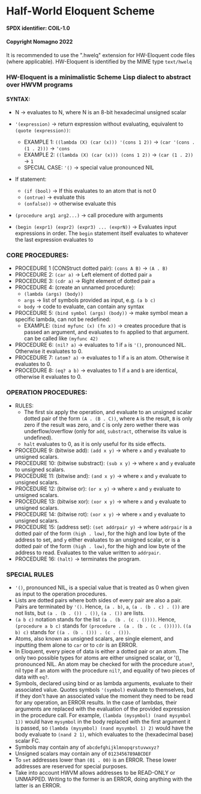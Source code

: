 # Half-World Eloquent Scheme
#### SPDX identifier: COIL-1.0
#### Copyright Nomagno 2022

It is recommended to use the ".hwelq" extension for HW-Eloquent code files (where applicable).
HW-Eloquent is identified by the MIME type `text/hwelq`

### HW-Eloquent is a minimalistic Scheme Lisp dialect to abstract over HWVM programs

#### SYNTAX:
- N -> evaluates to N, where N is an 8-bit hexadecimal unsigned scalar
- `'(expression)` -> return expression without evaluating, equivalent to `(quote (expression))`:
  * EXAMPLE 1: `((lambda (X) (car (x))) '(cons 1 2))` -> `(car '(cons . (1 . 2)))` -> `'cons`
  * EXAMPLE 2: `((lambda (X) (car (x))) (cons 1 2))` -> `(car (1 . 2))` -> `1`
  * SPECIAL CASE: `'()` -> special value pronounced NIL
- If statement:
  * `(if (bool)` -> If this evaluates to an atom that is not 0
  * `(ontrue)`  -> evaluate this
  * `(onfalse))` -> otherwise evaluate this

- `(procedure arg1 arg2...)` -> call procedure with arguments
- `(begin (expr1) (expr2) (expr3) ... (exprN))` -> Evaluates input expressions in order. The `begin` statement 
                                                   itself evaluates to whatever the last expression evaluates to

### CORE PROCEDURES:

- PROCEDURE 1 (CONStruct dotted pair): `(cons A B)` -> `(A . B)`
- PROCEDURE 2: `(car a)`    -> Left element of dotted pair `a`
- PROCEDURE 3: `(cdr a)`    -> Right element of dotted pair `a`
- PROCEDURE 4: (create an unnamed procedure): 
  * `(lambda (args) (body))`
  * `args` -> list of symbols provided as input, e.g. `(a b c)`
  * `body` -> code to evaluate, can contain any syntax
- PROCEDURE 5: `(bind symbol (args) (body))` -> make symbol mean a specific lambda, can not be redefined:
  * EXAMPLE: `(bind myfunc (x) (fn x))` -> creates procedure that is passed an argument,
  and evaluates to `fn` applied to that argument. can be called like `(myfunc 42)`
- PROCEDURE 6: `(nil? a)` -> evaluates to 1 if `a` is `'()`, pronounced NIL. Otherwise it evaluates to 0.
- PROCEDURE 7: `(atom? a)` -> evaluates to 1 if `a` is an atom. Otherwise it evaluates to 0.
- PROCEDURE 8: `(eq? a b)` -> evaluates to 1 if `a` and `b` are identical, otherwise it evaluates to 0.

### OPERATION PROCEDURES:
- RULES:
  * The first six apply the operation, and evaluate to an unsigned scalar dotted pair of the form `(A . (B . C))`, where `A` is the result, `B` is only zero 
  if the result was zero,  and `C` is only zero wether there was underflow/overflow (only for `add`, `substract`, otherwise its value is undefined).
  * `halt` evaluates to 0, as it is only useful for its side effects.
- PROCEDURE 9: (bitwise add): `(add x y)` -> where `x` and `y` evaluate to unsigned scalars.
- PROCEDURE 10: (bitwise substract): `(sub x y)` -> where `x` and `y` evaluate to unsigned scalars.
- PROCEDURE 11: (bitwise and): `(and x y)` -> where `x` and `y` evaluate to unsigned scalars.
- PROCEDURE 12: (bitwise or): `(or x y)` -> where `x` and `y` evaluate to unsigned scalars.
- PROCEDURE 13: (bitwise xor): `(xor x y)` -> where `x` and `y` evaluate to unsigned scalars.
- PROCEDURE 14: (bitwise rot): `(xor x y)` -> where `x` and `y` evaluate to unsigned scalars.
- PROCEDURE 15: (address set): `(set addrpair y)` -> where `addrpair` is a dotted pair of the form `(high . low)`, 
  for the high and low byte of the address to set, and `y` either evaluates to an unsigned scalar, or is a dotted pair of the form `(high . low)`,
  for the high and low byte of the address to read. Evaluates to the value written to `addrpair`.
- PROCEDURE 16: `(halt)` -> terminates the program.

### SPECIAL RULES
- `'()`, pronounced NIL, is a special value that is treated as 0 when given as input to the operation procedures.
- Lists are dotted pairs where both sides of every pair are also a pair. Pairs are terminated by `'()`.
  Hence, `(a . b)`, `a`, `(a . (b . c) . ())` are not lists, but `(a . (b . ()) . ())`, `(a . ())` are lists.
- `(a b c)` notation stands for the list `(a . (b . (c . ())))`. Hence, `(procedure a b c)` stands for `(procedure . (a . (b . (c . ()))))`. `((a b) c)` stands for `((a . (b . ())) . (c . ()))`.
- Atoms, also known as unsigned scalars, are single element, and inputting them alone to `car` or to `cdr` is an ERROR.
- In Eloquent, every piece of data is either a dotted pair or an atom. The only two possible types for atoms are either unsigned scalar, or '(), pronounced NIL. An atom may be checked for with the procedure `atom?`, nil type if an atom with the procedure `nil?`, and equality of two pieces of data with `eq?`.
- Symbols, declared using bind or as lambda arguments, evaluate to their associated value. Quotes symbols `'(symbol)` evaluate to 
  themselves, but if they don't have an associated value the moment they need to be read for any operation, an ERROR results. 
  In the case of lambdas, their arguments are replaced with the evaluation of the provided expression in the procedure call.
  For example, `(lambda (mysymbol) (nand mysymbol 1))` would have `mysymbol` in the body replaced with the first argument it is passed,
  so `(lambda (mysymbol) (nand mysymbol 1) 2)` would have the body evaluate to `(nand 2 1)`, which evaluates to the (hexadecimal base) scalar FC.
- Symbols may contain any of `abcdefghijklmnopqrstuvwxyz?`
- Unsigned scalars may contain any of `0123456789ABCDEF`
- To `set` addresses lower than `(01 . 00)` is an ERROR. These lower addresses are reserved for special purposes.
- Take into account HWVM allows addresses to be READ-ONLY or UNMAPPED. Writing to the former is an ERROR, doing anything with the latter is an ERROR.
